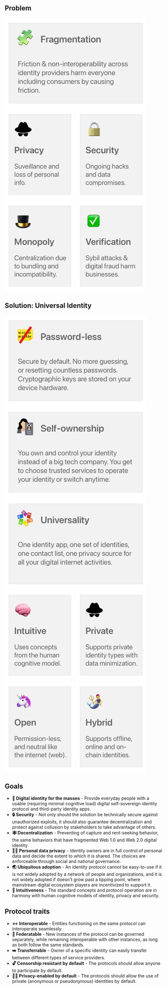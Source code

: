 <!-- 
[![Large Tile][large-tile]][large-tile-click][![LargeTile][large-tile]][large-tile-click][![LargeTile][large-tile]][large-tile-click]

[large-tile]: assets/images/large-tile.png
[large-tile-click]: http://example.com

[![Small Tile][small-tile]][small-tile-click][![Small Tile][small-tile]][small-tile-click][![Small Tile][small-tile]][small-tile-click]

[small-tile]: assets/images/small-tile.png
[small-tile-click]: http://example.com

[![Medium WideTile][medium-wide-tile]][medium-wide-tile-click][![Medium WideTile][medium-wide-tile]][medium-wide-tile-click][![Medium WideTile][medium-wide-tile]][medium-wide-tile-click]

[medium-wide-tile]: assets/images/medium-wide-tile.png
[medium-wide-tile-click]: http://example.com


[![Medium Tall Tile][medium-tall-tile]][medium-tall-tile-click][![Medium Tall Tile][medium-tall-tile]][medium-tall-tile-click][![Medium Tall Tile][medium-tall-tile]][medium-tall-tile-click]

[medium-tall-tile]: assets/images/medium-tall-tile.png
[medium-tall-tile-click]: http://example.com -->

## **Problem**

[![Problem - Fragmentation][problem-fragment-tile]][problem-fragment-tile-click]
[![Problem - Privacy][problem-privacy-tile]][problem-privacy-tile-click]
[![Problem - Security][problem-security-tile]][problem-security-tile-click]
[![Problem - Monopoly][problem-monopoly-tile]][problem-monopoly-tile-click]
[![Problem - Verification][problem-verification-tile]][problem-verification-tile-click]

[problem-fragment-tile]: assets/images/problem-fragment-tile.png
[problem-fragment-tile-click]: http://example.com
[problem-privacy-tile]: assets/images/problem-privacy-tile.png
[problem-privacy-tile-click]: http://example.com
[problem-security-tile]: assets/images/problem-security-tile.png
[problem-security-tile-click]: http://example.com
[problem-monopoly-tile]: assets/images/problem-monopoly-tile.png
[problem-monopoly-tile-click]: http://example.com
[problem-verification-tile]: assets/images/problem-verification-tile.png
[problem-verification-tile-click]: http://example.com

## **Solution: Universal Identity**

[![Solution - Password-less][solution-passwordless-tile]][solution-passwordless-tile-click]
[![Solution - Self-ownership][solution-self-own-tile]][solution-self-own-tile-click]
[![Solution - Universality][solution-universality-tile]][solution-universality-tile-click]
[![Solution - Intuitive][solution-intuitive-tile]][solution-intuitive-tile-click]
[![Solution - Private][solution-private-tile]][solution-private-tile-click]
[![Solution - Open][solution-open-tile]][solution-open-tile-click]
[![Solution - Hybrid][solution-hybrid-tile]][solution-hybrid-tile-click]

[solution-passwordless-tile]: assets/images/solution-passwordless-tile.png
[solution-passwordless-tile-click]: http://example.com
[solution-self-own-tile]: assets/images/solution-self-own-tile.png
[solution-self-own-tile-click]: http://example.com
[solution-universality-tile]: assets/images/solution-universality-tile.png
[solution-universality-tile-click]: http://example.com
[solution-intuitive-tile]: assets/images/solution-intuitive-tile.png
[solution-intuitive-tile-click]: http://example.com
[solution-private-tile]: assets/images/solution-private-tile.png
[solution-private-tile-click]: http://example.com
[solution-open-tile]: assets/images/solution-open-tile.png
[solution-open-tile-click]: http://example.com
[solution-hybrid-tile]: assets/images/solution-hybrid-tile.png
[solution-hybrid-tile-click]: http://example.com

## Goals

- **👥 Digital identity for the masses** - Provide everyday people with a usable (requiring minimal cognitive load) digital self-sovereign identity protocol and third-party identity apps.
- **🔒 Security** - Not only should the solution be technically secure against unauthorized exploits, it should also guarantee decentralization and protect against collusion by stakeholders to take advantage of others.
- **🕸 Decentralization** - Preventing of capture and rent-seeking behavior, the same behaviors that have fragmented Web 1.0 and Web 2.0 digital identity.
- **🦸‍♀️ Personal data privacy** - Identity owners are in full control of personal data and decide the extent to which it is shared. The choices are enforceable through social and national governance.
- **🌏 Ubiquitous adoption** - An identity protocol cannot be easy-to-use if it is not widely adopted by a network of people and organizations, and it is not widely adopted if doesn't grow past a tipping point, where mainstream digital ecosystem players are incentivized to support it.
- **🧠 Intuitiveness** - The standard concepts and protocol operation are in harmony with human cognitive models of identity, privacy and security.

## Protocol traits

- **↔️ Interoperable** - Entities functioning on the same protocol can interoperate seamlessly.
- **🔗 Federatable** - New instances of the protocol can be governed separately, while remaining interoperable with other instances, as long as both follow the same standards.
- **➡️ Transferrable** - Owner of a specific identity can easily transfer between different types of service providers.
- **🔓 Censorship resistant by default** - The protocols should allow anyone to participate by default.
- **🦸‍♂️ Privacy-enabled by default** - The protocols should allow the use of private (anonymous or pseudonymous) identities by default.
